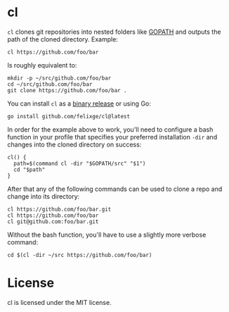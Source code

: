 # cl

`cl` clones git repositories into nested folders like [GOPATH](https://golang.org/doc/gopath_code#Workspaces) and outputs the path of the cloned directory. Example:


```
cl https://github.com/foo/bar
```

Is roughly equivalent to:

```
mkdir -p ~/src/github.com/foo/bar
cd ~/src/github.com/foo/bar
git clone https://github.com/foo/bar .
```

You can install `cl` as a [binary release](https://github.com/felixge/cl/releases) or using Go:

```
go install github.com/felixge/cl@latest
```

In order for the example above to work, you'll need to configure a bash function in your profile that specifies your preferred installation `-dir` and changes into the cloned directory on success:

```
cl() {
  path=$(command cl -dir "$GOPATH/src" "$1")
  cd "$path"
}
```

After that any of the following commands can be used to clone a repo and change into its directory:

```
cl https://github.com/foo/bar.git
cl https://github.com/foo/bar
cl git@github.com:foo/bar.git
```

Without the bash function, you'll have to use a slightly more verbose command:

```
cd $(cl -dir ~/src https://github.com/foo/bar)
```

# License

cl is licensed under the MIT license.
